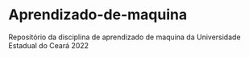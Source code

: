 # Aprendizado-de-maquina
Repositório da disciplina de aprendizado de maquina da Universidade Estadual do Ceará 2022
